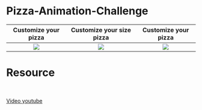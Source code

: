# Pizza-Animation-Challenge 

  Customize your pizza                 |   Customize your size pizza         |   Customize your pizza
:---------------------------------:|:-------------------------:|:-------------------------:
![](https://github.com/AmeerAmjed/Pizza-Animation-Challenge/assets/45900975/ae447689-618c-47bd-b1f2-0b388133dfaa)|![](https://github.com/AmeerAmjed/Pizza-Animation-Challenge/assets/45900975/8d3162a2-0d73-4a9f-a53c-8a3c8a877645)| ![](https://github.com/AmeerAmjed/Pizza-Animation-Challenge/assets/45900975/724be3e6-dd17-466c-89a4-d1a2d48bf216) 




# Resource
<br>

[Video youtube](https://www.youtube.com/shorts/j5bdiQuxvZ8)

